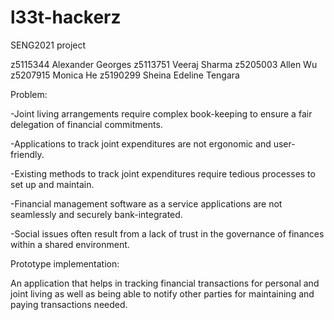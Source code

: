 # l33t-hackerz
SENG2021 project

z5115344 Alexander Georges
z5113751 Veeraj Sharma
z5205003 Allen Wu
z5207915 Monica He
z5190299 Sheina Edeline Tengara



Problem:

-Joint living arrangements require complex book-keeping to ensure a fair delegation of financial commitments.

-Applications to track joint expenditures are not ergonomic and user-friendly.

-Existing methods to track joint expenditures require tedious processes to set up and maintain.

-Financial management software as a service applications are not seamlessly and securely bank-integrated.

-Social issues often result from a lack of trust in the governance of finances within a shared environment.



Prototype implementation:

An application that helps in tracking financial transactions for personal and joint living as well as being able to notify other parties for maintaining and paying transactions needed.
